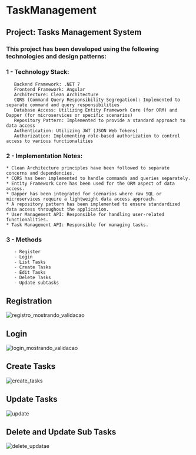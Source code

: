 # TaskManagement
## Project: Tasks Management System
### This project has been developed using the following technologies and design patterns:
### 1 - Technology Stack:
       Backend Framework: .NET 7
       Frontend Framework: Angular
       Architecture: Clean Architecture
       CQRS (Command Query Responsibility Segregation): Implemented to separate command and query responsibilities
       Database Access: Utilizing Entity Framework Core (for ORM) and Dapper (for microservices or specific scenarios)
       Repository Pattern: Implemented to provide a standard approach to data access
       Authentication: Utilizing JWT (JSON Web Tokens)
       Authorization: Implementing role-based authorization to control access to various functionalities

### 2 - Implementation Notes:

    * Clean Architecture principles have been followed to separate concerns and dependencies.
    * CQRS has been implemented to handle commands and queries separately.
    * Entity Framework Core has been used for the ORM aspect of data access.
    * Dapper has been integrated for scenarios where raw SQL or microservices require a lightweight data access approach.
    * A repository pattern has been implemented to ensure standardized data access throughout the application.
    * User Management API: Responsible for handling user-related functionalities.
    * Task Management API: Responsible for managing tasks.

### 3 - Methods 
       - Register 
       - Login 
       - List Tasks
       - Create Tasks
       - Edit Tasks
       - Delete Tasks
       - Update subtasks
## Registration
![registro_mostrando_validacao](https://github.com/HenriqueLopesDeSouza/TaskManagement/assets/43977679/e8cc126d-c287-4b5f-ba2a-cb8da62a6ca3)

## Login 
![login_mostrando_validacao](https://github.com/HenriqueLopesDeSouza/TaskManagement/assets/43977679/eeef05ff-a4b7-4fca-8112-de009753746a)

## Create Tasks
![create_tasks](https://github.com/HenriqueLopesDeSouza/TaskManagement/assets/43977679/634d83d5-cb40-4388-ab2e-168f2b321a39)

## Update Tasks
![update](https://github.com/HenriqueLopesDeSouza/TaskManagement/assets/43977679/744e434c-eec9-4894-9f73-15472f9ff136)

## Delete and Update Sub Tasks
![delete_updatae](https://github.com/HenriqueLopesDeSouza/TaskManagement/assets/43977679/93b0ecd8-96ec-4773-b473-f0aeddbf8b35)


